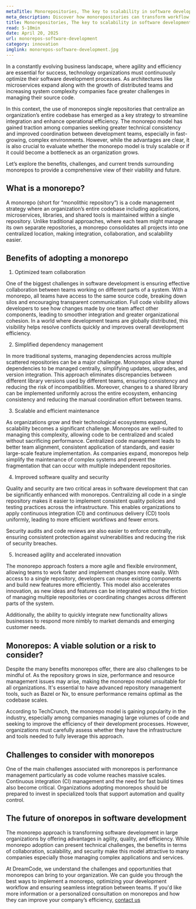 ```yaml
---
metaTitle: Monorepositories, The key to scalability in software development?
meta_description: Discover how monorepositories can transform workflow, improve team collaboration, and optimize dependency management in complex software projects.
title: Monorepositories, The key to scalability in software development?
read: 5-10min
date: April 20, 2025
url: monorepos-software-development
category: innovation
imglink: monorepos-software-development.jpg
---
```


In a constantly evolving business landscape, where agility and efficiency are essential for success, technology organizations must continuously optimize their software development processes. As architectures like microservices expand along with the growth of distributed teams and increasing system complexity companies face greater challenges in managing their source code.

In this context, the use of monorepos single repositories that centralize an organization’s entire codebase has emerged as a key strategy to streamline integration and enhance operational efficiency. The monorepo model has gained traction among companies seeking greater technical consistency and improved coordination between development teams, especially in fast-growing, complex environments. However, while the advantages are clear, it is also crucial to evaluate whether the monorepo model is truly scalable or if it could become a bottleneck as an organization grows.

Let’s explore the benefits, challenges, and current trends surrounding monorepos to provide a comprehensive view of their viability and future.

## What is a monorepo?

A monorepo (short for “monolithic repository”) is a code management strategy where an organization’s entire codebase including applications, microservices, libraries, and shared tools is maintained within a single repository. Unlike traditional approaches, where each team might manage its own separate repositories, a monorepo consolidates all projects into one centralized location, making integration, collaboration, and scalability easier.

## Benefits of adopting a monorepo

1. Optimized team collaboration

One of the biggest challenges in software development is ensuring effective collaboration between teams working on different parts of a system. With a monorepo, all teams have access to the same source code, breaking down silos and encouraging transparent communication. Full code visibility allows developers to see how changes made by one team affect other components, leading to smoother integration and greater organizational cohesion.
In a world where development teams are globally distributed, this visibility helps resolve conflicts quickly and improves overall development efficiency.

2. Simplified dependency management

In more traditional systems, managing dependencies across multiple scattered repositories can be a major challenge. Monorepos allow shared dependencies to be managed centrally, simplifying updates, upgrades, and version integration. This approach eliminates discrepancies between different library versions used by different teams, ensuring consistency and reducing the risk of incompatibilities.
Moreover, changes to a shared library can be implemented uniformly across the entire ecosystem, enhancing consistency and reducing the manual coordination effort between teams.

3. Scalable and efficient maintenance

As organizations grow and their technological ecosystems expand, scalability becomes a significant challenge. Monorepos are well-suited to managing this complexity, allowing code to be centralized and scaled without sacrificing performance. Centralized code management leads to better team alignment, consistent application of standards, and easier large-scale feature implementation.
As companies expand, monorepos help simplify the maintenance of complex systems and prevent the fragmentation that can occur with multiple independent repositories.

4. Improved software quality and security

Quality and security are two critical areas in software development that can be significantly enhanced with monorepos. Centralizing all code in a single repository makes it easier to implement consistent quality policies and testing practices across the infrastructure. This enables organizations to apply continuous integration (CI) and continuous delivery (CD) tools uniformly, leading to more efficient workflows and fewer errors.

Security audits and code reviews are also easier to enforce centrally, ensuring consistent protection against vulnerabilities and reducing the risk of security breaches.

5. Increased agility and accelerated innovation

The monorepo approach fosters a more agile and flexible environment, allowing teams to work faster and implement changes more easily. With access to a single repository, developers can reuse existing components and build new features more efficiently. This model also accelerates innovation, as new ideas and features can be integrated without the friction of managing multiple repositories or coordinating changes across different parts of the system.

Additionally, the ability to quickly integrate new functionality allows businesses to respond more nimbly to market demands and emerging customer needs.

## Monorepos: A viable solution or a risk to consider?

Despite the many benefits monorepos offer, there are also challenges to be mindful of. As the repository grows in size, performance and resource management issues may arise, making the monorepo model unsuitable for all organizations. It's essential to have advanced repository management tools, such as Bazel or Nx, to ensure performance remains optimal as the codebase scales.

According to TechCrunch, the monorepo model is gaining popularity in the industry, especially among companies managing large volumes of code and seeking to improve the efficiency of their development processes. However, organizations must carefully assess whether they have the infrastructure and tools needed to fully leverage this approach.

## Challenges to consider with monorepos

One of the main challenges associated with monorepos is performance management particularly as code volume reaches massive scales. Continuous integration (CI) management and the need for fast build times also become critical. Organizations adopting monorepos should be prepared to invest in specialized tools that support automation and quality control.

## The future of onorepos in software development

The monorepo approach is transforming software development in large organizations by offering advantages in agility, quality, and efficiency. While monorepo adoption can present technical challenges, the benefits in terms of collaboration, scalability, and security make this model attractive to many companies especially those managing complex applications and services.

At DreamCode, we understand the challenges and opportunities that monorepos can bring to your organization. We can guide you through the best ways to implement a monorepo, optimizing your development workflow and ensuring seamless integration between teams. If you'd like more information or a personalized consultation on monorepos and how they can improve your company’s efficiency, [contact us](https://www.dreamcodesoft.com/en/contact)
